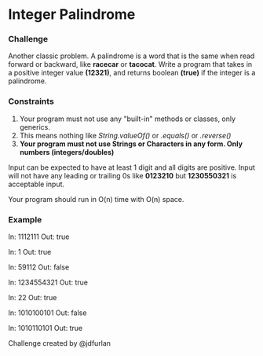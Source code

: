 # Integer Palindrome

### Challenge

Another classic problem. A palindrome is a word that is the same when read forward or backward, like **racecar** or **tacocat**.
Write a program that takes in a positive integer value **(12321)**, and returns boolean **(true)** if the integer is a palindrome.

### Constraints
1. Your program must not use any "built-in" methods or classes, only generics.
2. This means nothing like *String.valueOf()* or *.equals()* or *.reverse()*
3. **Your program must not use Strings or Characters in any form. Only numbers (integers/doubles)**

Input can be expected to have at least 1 digit and all digits are positive.
Input will not have any leading or trailing 0s like **0123210** but **1230550321** is acceptable input.

Your program should run in O(n) time with O(n) space.

### Example

In: 1112111
Out: true

In: 1 
Out: true

In: 59112 
Out: false

In: 1234554321
Out: true

In: 22
Out: true

In: 1010100101
Out: false

In: 1010110101
Out: true

Challenge created by @jdfurlan
